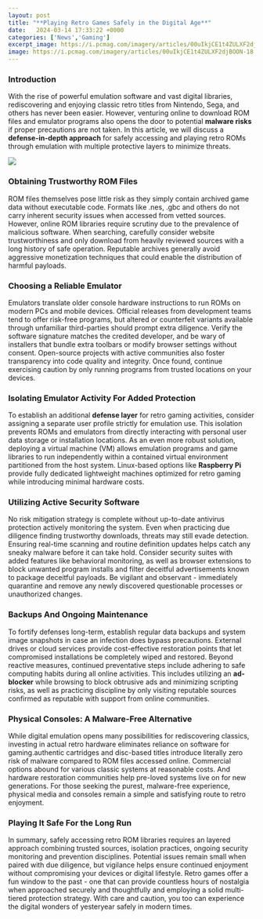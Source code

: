 ```yaml
---
layout: post
title: "**Playing Retro Games Safely in the Digital Age**"
date:   2024-03-14 17:33:22 +0000
categories: ['News','Gaming']
excerpt_image: https://i.pcmag.com/imagery/articles/00uIkjCE1t4ZULXF2djBOON-18.fit_lim.v1595619996.jpg
image: https://i.pcmag.com/imagery/articles/00uIkjCE1t4ZULXF2djBOON-18.fit_lim.v1595619996.jpg
---
```


### **Introduction**
With the rise of powerful emulation software and vast digital libraries, rediscovering and enjoying classic retro titles from Nintendo, Sega, and others has never been easier. However, venturing online to download ROM files and emulator programs also opens the door to potential **malware risks** if proper precautions are not taken. In this article, we will discuss a **defense-in-depth approach** for safely accessing and playing retro ROMs through emulation with multiple protective layers to minimize threats.

![](https://i.pcmag.com/imagery/articles/00uIkjCE1t4ZULXF2djBOON-18.fit_lim.v1595619996.jpg)
### **Obtaining Trustworthy ROM Files**
ROM files themselves pose little risk as they simply contain archived game data without executable code. Formats like .nes, .gbc and others do not carry inherent security issues when accessed from vetted sources. However, online ROM libraries require scrutiny due to the prevalence of malicious software. When searching, carefully consider website trustworthiness and only download from heavily reviewed sources with a long history of safe operation. Reputable archives generally avoid aggressive monetization techniques that could enable the distribution of harmful payloads.
### **Choosing a Reliable Emulator** 
Emulators translate older console hardware instructions to run ROMs on modern PCs and mobile devices. Official releases from development teams tend to offer risk-free programs, but altered or counterfeit variants available through unfamiliar third-parties should prompt extra diligence. Verify the software signature matches the credited developer, and be wary of installers that bundle extra toolbars or modify browser settings without consent. Open-source projects with active communities also foster transparency into code quality and integrity. Once found, continue exercising caution by only running programs from trusted locations on your devices.
### **Isolating Emulator Activity For Added Protection** 
To establish an additional **defense layer** for retro gaming activities, consider assigning a separate user profile strictly for emulation use. This isolation prevents ROMs and emulators from directly interacting with personal user data storage or installation locations. As an even more robust solution, deploying a virtual machine (VM) allows emulation programs and game libraries to run independently within a contained virtual environment partitioned from the host system. Linux-based options like **Raspberry Pi** provide fully dedicated lightweight machines optimized for retro gaming while introducing minimal hardware costs.
### **Utilizing Active Security Software**
No risk mitigation strategy is complete without up-to-date antivirus protection actively monitoring the system. Even when practicing due diligence finding trustworthy downloads, threats may still evade detection. Ensuring real-time scanning and routine definition updates helps catch any sneaky malware before it can take hold. Consider security suites with added features like behavioral monitoring, as well as browser extensions to block unwanted program installs and filter deceitful advertisements known to package deceitful payloads. Be vigilant and observant - immediately quarantine and remove any newly discovered questionable processes or unauthorized changes.
### **Backups And Ongoing Maintenance** 
To fortify defenses long-term, establish regular data backups and system image snapshots in case an infection does bypass precautions. External drives or cloud services provide cost-effective restoration points that let compromised installations be completely wiped and restored. Beyond reactive measures, continued preventative steps include adhering to safe computing habits during all online activities. This includes utilizing an **ad-blocker** while browsing to block obtrusive ads and minimizing scripting risks, as well as practicing discipline by only visiting reputable sources confirmed as reputable with support from online communities.
### **Physical Consoles: A Malware-Free Alternative**
While digital emulation opens many possibilities for rediscovering classics, investing in actual retro hardware eliminates reliance on software for gaming.authentic cartridges and disc-based titles introduce literally zero risk of malware compared to ROM files accessed online. Commercial options abound for various classic systems at reasonable costs. And hardware restoration communities help pre-loved systems live on for new generations. For those seeking the purest, malware-free experience, physical media and consoles remain a simple and satisfying route to retro enjoyment.
### **Playing It Safe For the Long Run**
In summary, safely accessing retro ROM libraries requires an layered approach combining trusted sources, isolation practices, ongoing security monitoring and prevention disciplines. Potential issues remain small when paired with due diligence, but vigilance helps ensure continued enjoyment without compromising your devices or digital lifestyle. Retro games offer a fun window to the past - one that can provide countless hours of nostalgia when approached securely and thoughtfully and employing a solid multi-tiered protection strategy. With care and caution, you too can experience the digital wonders of yesteryear safely in modern times.